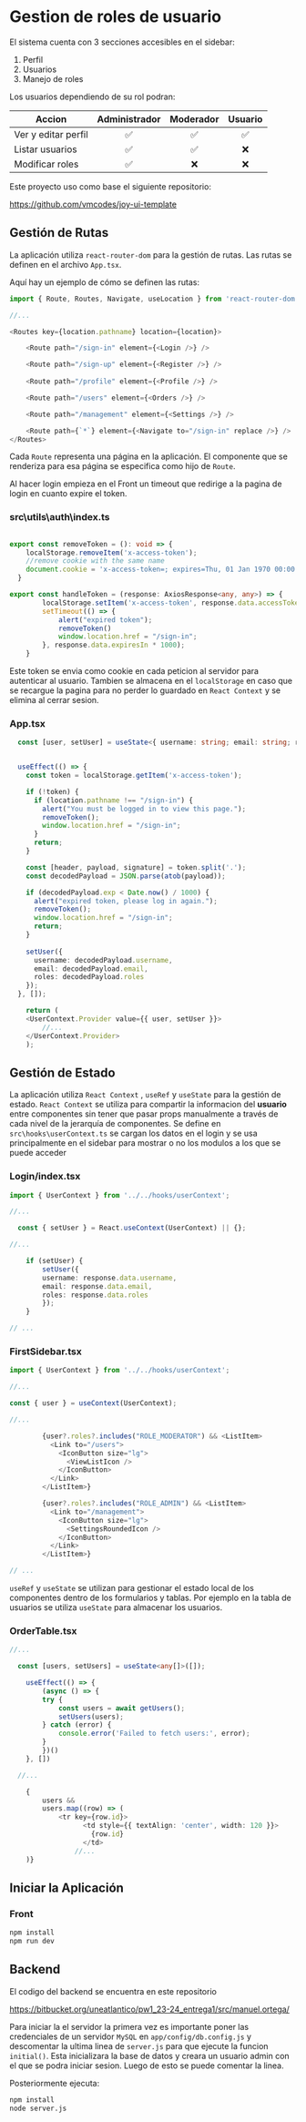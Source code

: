 # Gestion de roles de usuario

El sistema cuenta con 3 secciones accesibles en el sidebar:
1. Perfil
2. Usuarios
3. Manejo de roles

Los usuarios dependiendo de su rol podran:

| Accion | Administrador | Moderador | Usuario |
| ------ | :------: | :------: | :------: |
| Ver y editar perfil | ✅ | ✅ | ✅ |
| Listar usuarios | ✅ | ✅ | ❌ |
| Modificar roles | ✅ | ❌ | ❌ |

Este proyecto uso como base el siguiente repositorio:

https://github.com/vmcodes/joy-ui-template


## Gestión de Rutas

La aplicación utiliza `react-router-dom` para la gestión de rutas. Las rutas se definen en el archivo `App.tsx`.

Aquí hay un ejemplo de cómo se definen las rutas:

```typescript
import { Route, Routes, Navigate, useLocation } from 'react-router-dom';

//...

<Routes key={location.pathname} location={location}>

    <Route path="/sign-in" element={<Login />} />

    <Route path="/sign-up" element={<Register />} />
    
    <Route path="/profile" element={<Profile />} />

    <Route path="/users" element={<Orders />} />

    <Route path="/management" element={<Settings />} />

    <Route path={`*`} element={<Navigate to="/sign-in" replace />} />
</Routes>
```
Cada `Route` representa una página en la aplicación. El componente que se renderiza para esa página se especifica como hijo de `Route`.

Al hacer login empieza en el Front un timeout que redirige a la pagina de login en cuanto expire el token.

### src\utils\auth\index.ts
```typescript

export const removeToken = (): void => {
    localStorage.removeItem('x-access-token');
    //remove cookie with the same name
    document.cookie = 'x-access-token=; expires=Thu, 01 Jan 1970 00:00:00 UTC; path=/;';
  }

export const handleToken = (response: AxiosResponse<any, any>) => {
        localStorage.setItem('x-access-token', response.data.accessToken);
        setTimeout(() => {
            alert("expired token");
            removeToken()
            window.location.href = "/sign-in";
        }, response.data.expiresIn * 1000);
    }
```

Este token se envia como cookie en cada peticion al servidor para autenticar al usuario. Tambien se almacena en el `localStorage` en caso que se recargue la pagina para no perder lo guardado en `React Context` y se elimina al cerrar sesion.

### App.tsx
```typescript
  const [user, setUser] = useState<{ username: string; email: string; roles: string[]; }>({ username: '', email: '', roles: [] });


  useEffect(() => {
    const token = localStorage.getItem('x-access-token');

    if (!token) {
      if (location.pathname !== "/sign-in") {
        alert("You must be logged in to view this page.");
        removeToken();
        window.location.href = "/sign-in";
      }
      return;
    }

    const [header, payload, signature] = token.split('.');
    const decodedPayload = JSON.parse(atob(payload));

    if (decodedPayload.exp < Date.now() / 1000) {
      alert("expired token, please log in again.");
      removeToken();
      window.location.href = "/sign-in";
      return;
    }
  
    setUser({
      username: decodedPayload.username,
      email: decodedPayload.email,
      roles: decodedPayload.roles
    });
  }, []);

    return (
    <UserContext.Provider value={{ user, setUser }}>
        //...
    </UserContext.Provider>
    );
```

## Gestión de Estado
La aplicación utiliza `React Context` , `useRef` y `useState` para la gestión de estado. `React Context` se utiliza para compartir la informacion del **usuario** entre componentes sin tener que pasar props manualmente a través de cada nivel de la jerarquía de componentes. Se define en  `src\hooks\userContext.ts` se cargan los datos en el login y se usa principalmente en el sidebar para mostrar o no los modulos a los que se puede acceder

### Login/index.tsx
```typescript
import { UserContext } from '../../hooks/userContext';

//...

  const { setUser } = React.useContext(UserContext) || {};

//...

    if (setUser) {
        setUser({
        username: response.data.username,
        email: response.data.email,
        roles: response.data.roles
        });
    }

// ...

```

### FirstSidebar.tsx
```typescript
import { UserContext } from '../../hooks/userContext';

//...

const { user } = useContext(UserContext);

//...

        {user?.roles?.includes("ROLE_MODERATOR") && <ListItem>
          <Link to="/users">
            <IconButton size="lg">
              <ViewListIcon />
            </IconButton>
          </Link>
        </ListItem>}

        {user?.roles?.includes("ROLE_ADMIN") && <ListItem>
          <Link to="/management">
            <IconButton size="lg">
              <SettingsRoundedIcon />
            </IconButton>
          </Link>
        </ListItem>}

// ...

```

`useRef` y `useState` se utilizan para gestionar el estado local de los componentes dentro de los formularios y tablas. Por ejemplo en la tabla de usuarios se utiliza `useState` para almacenar los usuarios.

### OrderTable.tsx
```typescript
//...

  const [users, setUsers] = useState<any[]>([]);

    useEffect(() => {
        (async () => {
        try {
            const users = await getUsers();
            setUsers(users);
        } catch (error) {
            console.error('Failed to fetch users:', error);
        }
        })()
    }, [])

  //...

    {
        users &&
        users.map((row) => (
            <tr key={row.id}>
                  <td style={{ textAlign: 'center', width: 120 }}>
                    {row.id}
                  </td>
                //...
    )}

```
## Iniciar la Aplicación

### Front
    
```bash
npm install
npm run dev
```
## Backend

El codigo del backend se encuentra en este repositorio

https://bitbucket.org/uneatlantico/pw1_23-24_entrega1/src/manuel.ortega/

Para iniciar la el servidor la primera vez es importante poner las credenciales de un servidor `MySQL` en `app/config/db.config.js` y descomentar la ultima linea de `server.js` para que ejecute la funcion `initial()`. Esta inicializara la base de datos y creara un usuario admin con el que se podra iniciar sesion. Luego de esto se puede comentar la linea.

Posteriormente ejecuta:
    
```bash
npm install
node server.js
```
